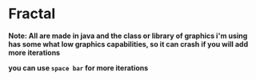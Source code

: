 # Fractal

**Note: All are made in java and the class or library of graphics i'm using has some what low graphics capabilities, so it can crash if you will add more iterations**

**you can use `space bar` for more iterations**
